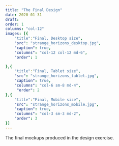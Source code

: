 ```yaml
---
title: "The Final Design"
date: 2020-01-31
draft: 
order: 1
columns: "col-12"
images: [{
    "title":"Final, Desktop size",
    "src": "strange_horizons_desktop.jpg",
    "caption": true,
    "columns": "col-12 col-12 md-6",
    "order": 1

},{
    "title":"Final, Tablet size",
    "src": "strange_horizons_tablet.jpg",
    "caption": true,
    "columns": "col-6 sm-8 md-4",
     "order": 2
},{
    "title":"Final, Mobile size",
    "src": "strange_horizons_mobile.jpg",
    "caption": true,
    "columns": "col-3 sm-3 md-2",
    "order": 3
}]
---
```

The final mockups produced in the design exercise.